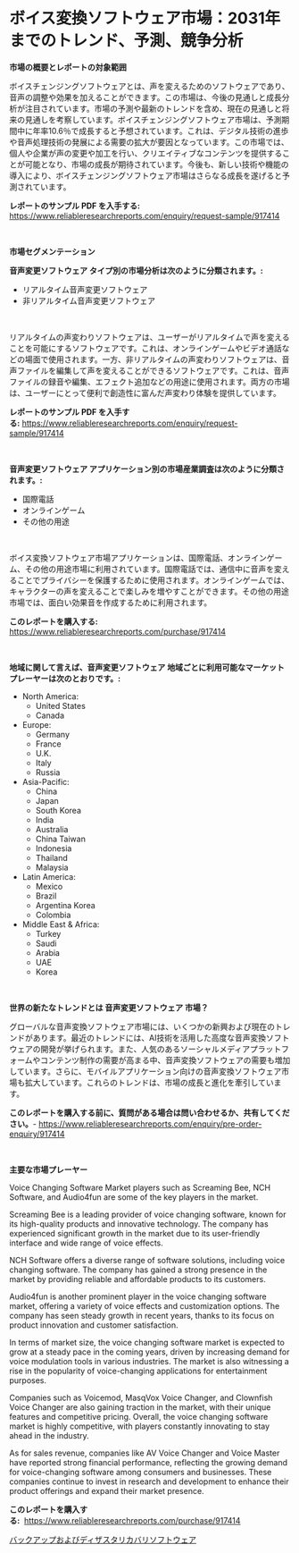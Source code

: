 <p><h1>ボイス変換ソフトウェア市場：2031年までのトレンド、予測、競争分析</h1></p><p><strong>市場の概要とレポートの対象範囲</strong></p>
<p><p>ボイスチェンジングソフトウェアとは、声を変えるためのソフトウェアであり、音声の調整や効果を加えることができます。この市場は、今後の見通しと成長分析が注目されています。市場の予測や最新のトレンドを含め、現在の見通しと将来の見通しを考察しています。ボイスチェンジングソフトウェア市場は、予測期間中に年率10.6％で成長すると予想されています。これは、デジタル技術の進歩や音声処理技術の発展による需要の拡大が要因となっています。この市場では、個人や企業が声の変更や加工を行い、クリエイティブなコンテンツを提供することが可能となり、市場の成長が期待されています。今後も、新しい技術や機能の導入により、ボイスチェンジングソフトウェア市場はさらなる成長を遂げると予測されています。</p></p>
<p><strong>レポートのサンプル PDF を入手する:</strong> <a href="https://www.reliableresearchreports.com/enquiry/request-sample/917414">https://www.reliableresearchreports.com/enquiry/request-sample/917414</a></p>
<p>&nbsp;</p>
<p><strong>市場セグメンテーション</strong></p>
<p><strong>音声変更ソフトウェア タイプ別の市場分析は次のように分類されます。:</strong></p>
<p><ul><li>リアルタイム音声変更ソフトウェア</li><li>非リアルタイム音声変更ソフトウェア</li></ul></p>
<p>&nbsp;</p>
<p><p>リアルタイムの声変わりソフトウェアは、ユーザーがリアルタイムで声を変えることを可能にするソフトウェアです。これは、オンラインゲームやビデオ通話などの場面で使用されます。一方、非リアルタイムの声変わりソフトウェアは、音声ファイルを編集して声を変えることができるソフトウェアです。これは、音声ファイルの録音や編集、エフェクト追加などの用途に使用されます。両方の市場は、ユーザーにとって便利で創造性に富んだ声変わり体験を提供しています。</p></p>
<p><strong>レポートのサンプル PDF を入手する:</strong>&nbsp;<a href="https://www.reliableresearchreports.com/enquiry/request-sample/917414">https://www.reliableresearchreports.com/enquiry/request-sample/917414</a></p>
<p>&nbsp;</p>
<p><strong> 音声変更ソフトウェア アプリケーション別の市場産業調査は次のように分類されます。:</strong></p>
<p><ul><li>国際電話</li><li>オンラインゲーム</li><li>その他の用途</li></ul></p>
<p>&nbsp;</p>
<p><p>ボイス変換ソフトウェア市場アプリケーションは、国際電話、オンラインゲーム、その他の用途市場に利用されています。国際電話では、通信中に音声を変えることでプライバシーを保護するために使用されます。オンラインゲームでは、キャラクターの声を変えることで楽しみを増やすことができます。その他の用途市場では、面白い効果音を作成するために利用されます。</p></p>
<p><strong>このレポートを購入する:</strong>&nbsp; <a href="https://www.reliableresearchreports.com/purchase/917414">https://www.reliableresearchreports.com/purchase/917414</a></p>
<p>&nbsp;</p>
<p><strong>地域に関して言えば、音声変更ソフトウェア 地域ごとに利用可能なマーケットプレーヤーは次のとおりです。:</strong></p>
<p><ul>
    <li>
        North America:
        <ul>
            <li>United States</li>
            <li>Canada</li>
        </ul>
    </li>
    <li>
        Europe:
        <ul>
            <li>Germany</li>
            <li>France</li>
            <li>U.K.</li>
            <li>Italy</li>
            <li>Russia</li>
        </ul>
    </li>
    <li>
        Asia-Pacific:
        <ul>
            <li>China</li>
            <li>Japan</li>
            <li>South Korea</li>
            <li>India</li>
            <li>Australia</li>
            <li>China Taiwan</li>
            <li>Indonesia</li>
            <li>Thailand</li>
            <li>Malaysia</li>
        </ul>
    </li>
    <li>
        Latin America:
        <ul>
            <li>Mexico</li>
            <li>Brazil</li>
            <li>Argentina Korea</li>
            <li>Colombia</li>
        </ul>
    </li>
    <li>
        Middle East & Africa:
        <ul>
            <li>Turkey</li>
            <li>Saudi</li>
            <li>Arabia</li>
            <li>UAE</li>
            <li>Korea</li>
        </ul>
    </li>
    </ul></p>
<p>&nbsp;</p>
<p><strong>世界の新たなトレンドとは 音声変更ソフトウェア 市場？</strong></p>
<p><p>グローバルな音声変換ソフトウェア市場には、いくつかの新興および現在のトレンドがあります。最近のトレンドには、AI技術を活用した高度な音声変換ソフトウェアの開発が挙げられます。また、人気のあるソーシャルメディアプラットフォームやコンテンツ制作の需要が高まる中、音声変換ソフトウェアの需要も増加しています。さらに、モバイルアプリケーション向けの音声変換ソフトウェア市場も拡大しています。これらのトレンドは、市場の成長と進化を牽引しています。</p></p>
<p><strong>このレポートを購入する前に、質問がある場合は問い合わせるか、共有してください。</strong>- <a href="https://www.reliableresearchreports.com/enquiry/pre-order-enquiry/917414">https://www.reliableresearchreports.com/enquiry/pre-order-enquiry/917414</a></p>
<p>&nbsp;</p>
<p><strong>主要な市場プレーヤー</strong></p>
<p><p>Voice Changing Software Market players such as Screaming Bee, NCH Software, and Audio4fun are some of the key players in the market. </p><p>Screaming Bee is a leading provider of voice changing software, known for its high-quality products and innovative technology. The company has experienced significant growth in the market due to its user-friendly interface and wide range of voice effects.</p><p>NCH Software offers a diverse range of software solutions, including voice changing software. The company has gained a strong presence in the market by providing reliable and affordable products to its customers.</p><p>Audio4fun is another prominent player in the voice changing software market, offering a variety of voice effects and customization options. The company has seen steady growth in recent years, thanks to its focus on product innovation and customer satisfaction.</p><p>In terms of market size, the voice changing software market is expected to grow at a steady pace in the coming years, driven by increasing demand for voice modulation tools in various industries. The market is also witnessing a rise in the popularity of voice-changing applications for entertainment purposes.</p><p>Companies such as Voicemod, MasqVox Voice Changer, and Clownfish Voice Changer are also gaining traction in the market, with their unique features and competitive pricing. Overall, the voice changing software market is highly competitive, with players constantly innovating to stay ahead in the industry.</p><p>As for sales revenue, companies like AV Voice Changer and Voice Master have reported strong financial performance, reflecting the growing demand for voice-changing software among consumers and businesses. These companies continue to invest in research and development to enhance their product offerings and expand their market presence.</p></p>
<p><strong>このレポートを購入する:</strong>&nbsp;&nbsp;<a href="https://www.reliableresearchreports.com/purchase/917414">https://www.reliableresearchreports.com/purchase/917414</a></p>
<p><p><a href="https://github.com/cbigkbh02719/Market-Research-Report-List-1/blob/main/5310820183350.md">バックアップおよびディザスタリカバリソフトウェア</a></p></p>
